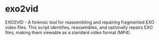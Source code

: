 # exo2vid
EXO2VID - A forensic tool for reassembling and repairing fragmented EXO video files. This script identifies, reassembles, and optionally repairs EXO files, making them viewable as a standard video format (MP4).
